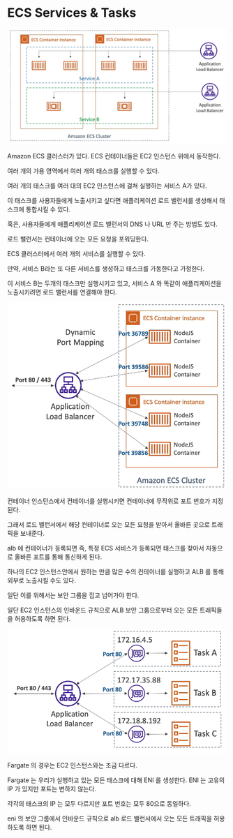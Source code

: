 # ECS Services & Tasks

![img_4.png](img_4.png)

Amazon ECS 클러스터가 있다. ECS 컨테이너들은 EC2 인스턴스 위에서 동작한다.

여러 개의 가용 영역에서 여러 개의 태스크를 실행할 수 있다.

여러 개의 태스크를 여러 대의 EC2 인스턴스에 걸쳐 실행하는 서비스 A가 있다.

이 태스크를 사용자들에게 노출시키고 싶다면 애플리케이션 로드 밸런서를 생성해서 태스크에 통합시킬 수 있다.

혹은, 사용자들에게 애플리케이션 로드 밸런서의 DNS 나 URL 만 주는 방법도 있다.

로드 밸런서는 컨테이너에 오는 모든 요청을 포워딩한다. 

ECS 클러스터에서 여러 개의 서비스를 실행할 수 있다.

만약, 서비스 B라는 또 다른 서비스를 생성하고 태스크를 가동한다고 가정한다.

이 서비스 B는 두개의 태스크만 실행시키고 있고, 서비스 A 와 똑같이 애플리케이션을 노출시키려면 로드 밸런서를 연결해야 한다.

![img_5.png](img_5.png)

컨테이너 인스턴스에서 컨테이너를 실행시키면 컨테이너에 무작위로 포트 번호가 지정된다.

그래서 로드 밸런서에서 해당 컨테이너로 오는 모든 요청을 받아서 올바른 곳으로 트래픽을 보내준다.

alb 에 컨테이너가 등록되면 즉, 특정 ECS 서비스가 등록되면 태스크를 찾아서 자동으로 올바른 포트를 통해 통신하게 된다.

하나의 EC2 인스턴스안에서 원하는 만큼 많은 수의 컨테이너를 실행하고 ALB 를 통해 외부로 노출시킬 수도 있다.

일단 이를 위해서는 보안 그룹을 집고 넘어가야 한다.

일단 EC2 인스턴스의 인바운드 규칙으로 ALB 보안 그룹으로부터 오는 모든 트래픽들을 허용하도록 하면 된다.

![img_6.png](img_6.png)

Fargate 의 경우는 EC2 인스턴스와는 조금 다르다.

Fargate 는 우리가 실행하고 있는 모든 태스크에 대해 ENI 를 생성한다. ENI 는 고유의 IP 가 있지만 포트는 변하지 않는다.

각각의 태스크의 IP 는 모두 다르지만 포트 번호는 모두 80으로 동일하다. 

eni 의 보안 그룹에서 인바운드 규칙으로 alb 로드 밸런서에서 오는 모든 트래픽을 허용하도록 하면 된다.


